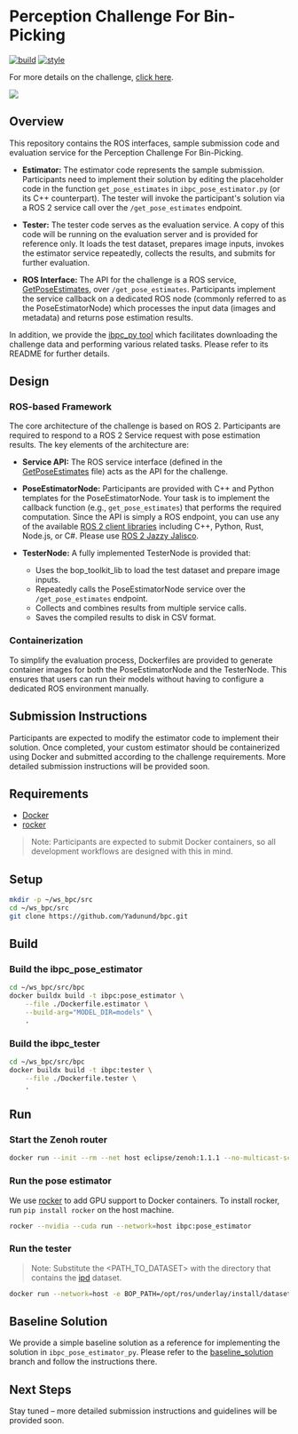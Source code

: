 # Perception Challenge For Bin-Picking

[![build](https://github.com/Yadunund/bpc/actions/workflows/build.yaml/badge.svg?branch=main)](https://github.com/Yadunund/bpc/actions/workflows/build.yaml)
[![style](https://github.com/Yadunund/bpc/actions/workflows/style.yaml/badge.svg?branch=main)](https://github.com/Yadunund/bpc/actions/workflows/style.yaml)

For more details on the challenge, [click here](https://bpc.opencv.org/).

![](../media/bpc.gif)

## Overview

This repository contains the ROS interfaces, sample submission code and evaluation service for the Perception Challenge For Bin-Picking.

- **Estimator:**
  The estimator code represents the sample submission. Participants need to implement their solution by editing the placeholder code in the function `get_pose_estimates` in `ibpc_pose_estimator.py` (or its C++ counterpart). The tester will invoke the participant's solution via a ROS 2 service call over the `/get_pose_estimates` endpoint.

- **Tester:**
  The tester code serves as the evaluation service. A copy of this code will be running on the evaluation server and is provided for reference only. It loads the test dataset, prepares image inputs, invokes the estimator service repeatedly, collects the results, and submits for further evaluation.

- **ROS Interface:**
  The API for the challenge is a ROS service, [GetPoseEstimates](ibpc_interfaces/srv/GetPoseEstimates.srv), over `/get_pose_estimates`. Participants implement the service callback on a dedicated ROS node (commonly referred to as the PoseEstimatorNode) which processes the input data (images and metadata) and returns pose estimation results.

In addition, we provide the [ibpc_py tool](https://github.com/Yadunund/bpc/tree/main/ibpc_py) which facilitates downloading the challenge data and performing various related tasks. Please refer to its README for further details.

## Design

### ROS-based Framework

The core architecture of the challenge is based on ROS 2. Participants are required to respond to a ROS 2 Service request with pose estimation results. The key elements of the architecture are:

- **Service API:**
  The ROS service interface (defined in the [GetPoseEstimates](ibpc_interfaces/srv/GetPoseEstimates.srv) file) acts as the API for the challenge.

- **PoseEstimatorNode:**
  Participants are provided with C++ and Python templates for the PoseEstimatorNode. Your task is to implement the callback function (e.g., `get_pose_estimates`) that performs the required computation. Since the API is simply a ROS endpoint, you can use any of the available [ROS 2 client libraries](https://docs.ros.org/en/jazzy/Concepts/Basic/About-Client-Libraries.html#client-libraries) including C++, Python, Rust, Node.js, or C#. Please use [ROS 2 Jazzy Jalisco](https://docs.ros.org/en/jazzy/index.html).

- **TesterNode:**
  A fully implemented TesterNode is provided that:
  - Uses the bop_toolkit_lib to load the test dataset and prepare image inputs.
  - Repeatedly calls the PoseEstimatorNode service over the `/get_pose_estimates` endpoint.
  - Collects and combines results from multiple service calls.
  - Saves the compiled results to disk in CSV format.

### Containerization

To simplify the evaluation process, Dockerfiles are provided to generate container images for both the PoseEstimatorNode and the TesterNode. This ensures that users can run their models without having to configure a dedicated ROS environment manually.

## Submission Instructions

Participants are expected to modify the estimator code to implement their solution. Once completed, your custom estimator should be containerized using Docker and submitted according to the challenge requirements. More detailed submission instructions will be provided soon.

## Requirements

- [Docker](https://docs.docker.com/)
- [rocker](https://github.com/osrf/rocker)

> Note: Participants are expected to submit Docker containers, so all development workflows are designed with this in mind.

## Setup


```bash
mkdir -p ~/ws_bpc/src
cd ~/ws_bpc/src
git clone https://github.com/Yadunund/bpc.git
```

## Build

### Build the ibpc_pose_estimator

```bash
cd ~/ws_bpc/src/bpc
docker buildx build -t ibpc:pose_estimator \
    --file ./Dockerfile.estimator \
    --build-arg="MODEL_DIR=models" \
    .
```

### Build the ibpc_tester

```bash
cd ~/ws_bpc/src/bpc
docker buildx build -t ibpc:tester \
    --file ./Dockerfile.tester \
    .
```

## Run

### Start the Zenoh router

```bash
docker run --init --rm --net host eclipse/zenoh:1.1.1 --no-multicast-scouting
```

### Run the pose estimator
We use [rocker](https://github.com/osrf/rocker) to add GPU support to Docker containers. To install rocker, run `pip install rocker` on the host machine.
```bash
rocker --nvidia --cuda run --network=host ibpc:pose_estimator
```

### Run the tester

> Note: Substitute the <PATH_TO_DATASET> with the directory that contains the [ipd](https://huggingface.co/datasets/bop-benchmark/ipd/tree/main) dataset.

```bash
docker run --network=host -e BOP_PATH=/opt/ros/underlay/install/datasets -e SPLIT_TYPE=val -v<PATH_TO_DATASET>:/opt/ros/underlay/install/datasets -it ibpc:tester
```

## Baseline Solution

We provide a simple baseline solution as a reference for implementing the solution in `ibpc_pose_estimator_py`. Please refer to the [baseline_solution](https://github.com/Yadunund/bpc/tree/baseline_solution) branch and follow the instructions there.

## Next Steps

Stay tuned – more detailed submission instructions and guidelines will be provided soon.

